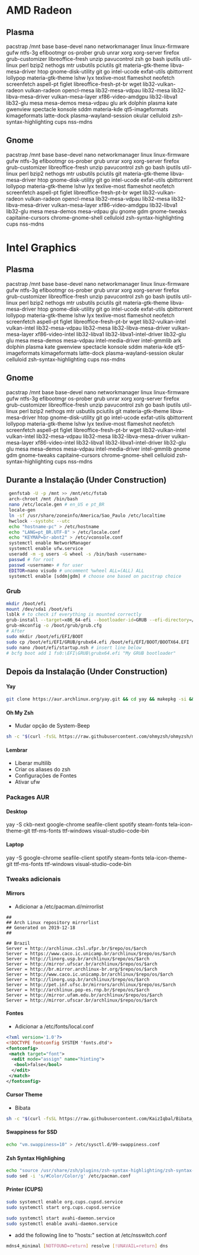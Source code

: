 # AMD Radeon
## Plasma
pacstrap /mnt base base-devel nano networkmanager linux linux-firmware gufw ntfs-3g efibootmgr os-prober grub unrar xorg xorg-server firefox grub-customizer libreoffice-fresh unzip pavucontrol zsh go bash iputils util-linux perl bzip2 nethogs mtr usbutils pciutils git materia-gtk-theme libva-mesa-driver htop gnome-disk-utility git go intel-ucode exfat-utils qbittorrent lollypop materia-gtk-theme lshw lyx texlive-most flameshot neofetch screenfetch aspell-pt figlet libreoffice-fresh-pt-br wget lib32-vulkan-radeon vulkan-radeon opencl-mesa lib32-mesa-vdpau lib32-mesa lib32-libva-mesa-driver vulkan-mesa-layer xf86-video-amdgpu lib32-libva1 lib32-glu mesa mesa-demos mesa-vdpau glu ark dolphin plasma kate gwenview spectacle konsole sddm materia-kde qt5-imageformats kimageformats latte-dock plasma-wayland-session okular celluloid zsh-syntax-highlighting cups nss-mdns

## Gnome
pacstrap /mnt base base-devel nano networkmanager linux linux-firmware gufw ntfs-3g efibootmgr os-prober grub unrar xorg xorg-server firefox grub-customizer libreoffice-fresh unzip pavucontrol zsh go bash iputils util-linux perl bzip2 nethogs mtr usbutils pciutils git materia-gtk-theme libva-mesa-driver htop gnome-disk-utility git go intel-ucode exfat-utils qbittorrent lollypop materia-gtk-theme lshw lyx texlive-most flameshot neofetch screenfetch aspell-pt figlet libreoffice-fresh-pt-br wget lib32-vulkan-radeon vulkan-radeon opencl-mesa lib32-mesa-vdpau lib32-mesa lib32-libva-mesa-driver vulkan-mesa-layer xf86-video-amdgpu lib32-libva1 lib32-glu mesa mesa-demos mesa-vdpau glu gnome gdm gnome-tweaks capitaine-cursors chrome-gnome-shell celluloid zsh-syntax-highlighting cups nss-mdns


# Intel Graphics
## Plasma
pacstrap /mnt base base-devel nano networkmanager linux linux-firmware gufw ntfs-3g efibootmgr os-prober grub unrar xorg xorg-server firefox grub-customizer libreoffice-fresh unzip pavucontrol zsh go bash iputils util-linux perl bzip2 nethogs mtr usbutils pciutils git materia-gtk-theme libva-mesa-driver htop gnome-disk-utility git go intel-ucode exfat-utils qbittorrent lollypop materia-gtk-theme lshw lyx texlive-most flameshot neofetch screenfetch aspell-pt figlet libreoffice-fresh-pt-br wget lib32-vulkan-intel vulkan-intel lib32-mesa-vdpau lib32-mesa lib32-libva-mesa-driver vulkan-mesa-layer xf86-video-intel lib32-libva1 lib32-libva1-intel-driver lib32-glu glu mesa mesa-demos mesa-vdpau intel-media-driver intel-gmmlib ark dolphin plasma kate gwenview spectacle konsole sddm materia-kde qt5-imageformats kimageformats latte-dock plasma-wayland-session okular celluloid zsh-syntax-highlighting cups nss-mdns

## Gnome
pacstrap /mnt base base-devel nano networkmanager linux linux-firmware gufw ntfs-3g efibootmgr os-prober grub unrar xorg xorg-server firefox grub-customizer libreoffice-fresh unzip pavucontrol zsh go bash iputils util-linux perl bzip2 nethogs mtr usbutils pciutils git materia-gtk-theme libva-mesa-driver htop gnome-disk-utility git go intel-ucode exfat-utils qbittorrent lollypop materia-gtk-theme lshw lyx texlive-most flameshot neofetch screenfetch aspell-pt figlet libreoffice-fresh-pt-br wget lib32-vulkan-intel vulkan-intel lib32-mesa-vdpau lib32-mesa lib32-libva-mesa-driver vulkan-mesa-layer xf86-video-intel lib32-libva1 lib32-libva1-intel-driver lib32-glu glu mesa mesa-demos mesa-vdpau intel-media-driver intel-gmmlib gnome gdm gnome-tweaks capitaine-cursors chrome-gnome-shell celluloid zsh-syntax-highlighting cups nss-mdns

## Durante a Instalação (Under Construction)
```bash
 genfstab -U -p /mnt >> /mnt/etc/fstab
 arch-chroot /mnt /bin/bash
 nano /etc/locale.gen # en_US e pt_BR
 locale-gen
 ln -sf /usr/share/zoneinfo/America/Sao_Paulo /etc/localtime
 hwclock --systohc --utc
 echo "hostname-pc" > /etc/hostname
 echo "LANG=pt_BR.UTF-8" > /etc/locale.conf
 echo "KEYMAP=br-abnt2" > /etc/vconsole.conf
 systemctl enable NetworkManager
 systemctl enable ufw.service
 useradd -m -g users -G wheel -s /bin/bash <username>
 passwd # for root
 passwd <username> # for user
 EDITOR=nano visudo # uncomment %wheel ALL=(ALL) ALL
 systemctl enable [sddm|gdm] # choose one based on pacstrap choice
```
### Grub

```bash
mkdir /boot/efi
mount /dev/sda1 /boot/efi
lsblk # to check if everything is mounted correctly
grub-install --target=x86_64-efi --bootloader-id=GRUB --efi-directory=/boot/efi --recheck
grub-mkconfig -o /boot/grub/grub.cfg
# After
sudo mkdir /boot/efi/EFI/BOOT
sudo cp /boot/efi/EFI/GRUB/grubx64.efi /boot/efi/EFI/BOOT/BOOTX64.EFI
sudo nano /boot/efi/startup.nsh # insert line below
# bcfg boot add 1 fs0:\EFI\GRUB\grubx64.efi "My GRUB bootloader"
```
## Depois da Instalação (Under Construction)
#### Yay
```bash
git clone https://aur.archlinux.org/yay.git && cd yay && makepkg -si && cd .. && rm -r yay
```
#### Oh My Zsh
 - Mudar opção de System-Beep
```bash
sh -c "$(curl -fsSL https://raw.githubusercontent.com/ohmyzsh/ohmyzsh/master/tools/install.sh)"
```
#### Lembrar
 - Liberar multilib
 - Criar os aliases do zsh
 - Configurações de Fontes
 - Ativar ufw
 
### Packages AUR
#### Desktop

yay -S ckb-next google-chrome seafile-client spotify steam-fonts tela-icon-theme-git ttf-ms-fonts ttf-windows visual-studio-code-bin

#### Laptop

yay -S google-chrome seafile-client spotify steam-fonts tela-icon-theme-git ttf-ms-fonts ttf-windows visual-studio-code-bin

### Tweaks adicionais

#### Mirrors
 - Adicionar a /etc/pacman.d/mirrorlist
```
##
## Arch Linux repository mirrorlist
## Generated on 2019-12-18
##

## Brazil
Server = http://archlinux.c3sl.ufpr.br/$repo/os/$arch
Server = https://www.caco.ic.unicamp.br/archlinux/$repo/os/$arch
Server = http://linorg.usp.br/archlinux/$repo/os/$arch
Server = http://mirror.ufscar.br/archlinux/$repo/os/$arch
Server = http://br.mirror.archlinux-br.org/$repo/os/$arch
Server = http://www.caco.ic.unicamp.br/archlinux/$repo/os/$arch
Server = http://linorg.usp.br/archlinux/$repo/os/$arch
Server = http://pet.inf.ufsc.br/mirrors/archlinux/$repo/os/$arch
Server = http://archlinux.pop-es.rnp.br/$repo/os/$arch
Server = http://mirror.ufam.edu.br/archlinux/$repo/os/$arch
Server = http://mirror.ufscar.br/archlinux/$repo/os/$arch
```

#### Fontes
 - Adicionar a /etc/fonts/local.conf
```xml
<?xml version='1.0'?>
<!DOCTYPE fontconfig SYSTEM 'fonts.dtd'>  
<fontconfig>
 <match target="font">
  <edit mode="assign" name="hinting">
   <bool>false</bool>
  </edit>
 </match>
</fontconfig>
```

#### Cursor Theme
 - Bibata
```bash
sh -c "$(curl -fsSL https://raw.githubusercontent.com/KaizIqbal/Bibata_Cursor/master/Bibata.sh)"
```

#### Swappiness for SSD
 ```bash
 echo "vm.swappiness=10" > /etc/sysctl.d/99-swappiness.conf
 ```
 
#### Zsh Syntax Highlighing
 ```bash
 echo "source /usr/share/zsh/plugins/zsh-syntax-highlighting/zsh-syntax-highlighting.zsh" >> .zshrc
 sudo sed -i 's/#Color/Color/g' /etc/pacman.conf
 ```
 
#### Printer (CUPS)
```bash
sudo systemctl enable org.cups.cupsd.service
sudo systemctl start org.cups.cupsd.service

sudo systemctl start avahi-daemon.service
sudo systemctl enable avahi-daemon.service
```
- add the following line to "hosts:" section at /etc/nsswitch.conf
```bash
mdns4_minimal [NOTFOUND=return] resolve [!UNAVAIL=return] dns
```

